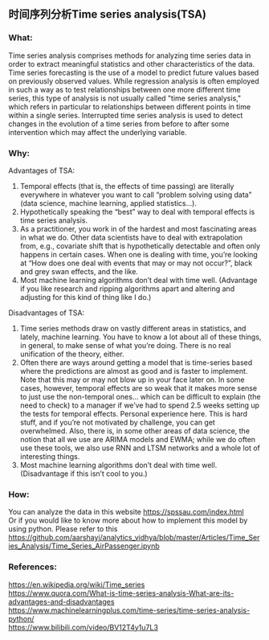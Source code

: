 ## 时间序列分析Time series analysis(TSA)

### What:
Time series analysis comprises methods for analyzing time series data in order to extract meaningful statistics and other characteristics of the data. Time series forecasting is the use of a model to predict future values based on previously observed values. While regression analysis is often employed in such a way as to test relationships between one more different time series, this type of analysis is not usually called "time series analysis," which refers in particular to relationships between different points in time within a single series. Interrupted time series analysis is used to detect changes in the evolution of a time series from before to after some intervention which may affect the underlying variable.<br/>

### Why:
Advantages of TSA:
1. Temporal effects (that is, the effects of time passing) are literally everywhere in whatever you want to call “problem solving using data” (data science, machine learning, applied statistics…).
2. Hypothetically speaking the “best” way to deal with temporal effects is time series analysis.
3. As a practitioner, you work in of the hardest and most fascinating areas in what we do. Other data scientists have to deal with extrapolation from, e.g., covariate shift that is hypothetically detectable and often only happens in certain cases. When one is dealing with time, you’re looking at “How does one deal with events that may or may not occur?”, black and grey swan effects, and the like.
4. Most machine learning algorithms don’t deal with time well. (Advantage if you like research and ripping algorithms apart and altering and adjusting for this kind of thing like I do.)

Disadvantages of TSA:
1. Time series methods draw on vastly different areas in statistics, and lately, machine learning. You have to know a lot about all of these things, in general, to make sense of what you’re doing. There is no real unification of the theory, either.
2. Often there are ways around getting a model that is time-series based where the predictions are almost as good and is faster to implement. Note that this may or may not blow up in your face later on. In some cases, however, temporal effects are so weak that it makes more sense to just use the non-temporal ones… which can be difficult to explain (the need to check) to a manager if we’ve had to spend 2.5 weeks setting up the tests for temporal effects. Personal experience here.
This is hard stuff, and if you’re not motivated by challenge, you can get overwhelmed. Also, there is, in some other areas of data science, the notion that all we use are ARIMA models and EWMA; while we do often use these tools, we also use RNN and LTSM networks and a whole lot of interesting things.
3. Most machine learning algorithms don’t deal with time well. (Disadvantage if this isn’t cool to you.)

### How:
You can analyze the data in this website https://spssau.com/index.html<br/>
Or if you would like to know more about how to implement this model by using python. Please refer to this https://github.com/aarshayj/analytics_vidhya/blob/master/Articles/Time_Series_Analysis/Time_Series_AirPassenger.ipynb<br/>

### References:
https://en.wikipedia.org/wiki/Time_series<br/>
https://www.quora.com/What-is-time-series-analysis-What-are-its-advantages-and-disadvantages<br/>
https://www.machinelearningplus.com/time-series/time-series-analysis-python/<br/>
https://www.bilibili.com/video/BV12T4y1u7L3<br/>

